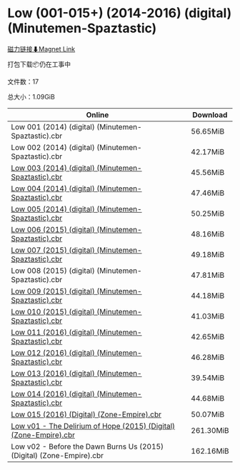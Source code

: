 # Low (001-015+) (2014-2016) (digital) (Minutemen-Spaztastic)

[磁力链接⬇Magnet Link](magnet:?xt=urn:btih:15b64498fbaf47d095554987ca806d5274dbf801&dn=Low%20%28001-015%2B%29%20%282014-2016%29%20%28digital%29%20%28Minutemen-Spaztastic%29)

打包下载📦仍在工事中

文件数：17

总大小：1.09GiB

Online | Download
--- | ---
Low 001 (2014) (digital) (Minutemen-Spaztastic).cbr | 56.65MiB
Low 002 (2014) (digital) (Minutemen-Spaztastic).cbr | 42.17MiB
[Low 003 (2014) (digital) (Minutemen-Spaztastic).cbr](https://github.com/alicewish/markdown/blob/master/comic/Low-003-2014-digital-Minutemen-Spaztastic-cbr.md) | 45.56MiB
[Low 004 (2014) (digital) (Minutemen-Spaztastic).cbr](https://github.com/alicewish/markdown/blob/master/comic/Low-004-2014-digital-Minutemen-Spaztastic-cbr.md) | 47.46MiB
[Low 005 (2014) (digital) (Minutemen-Spaztastic).cbr](https://github.com/alicewish/markdown/blob/master/comic/Low-005-2014-digital-Minutemen-Spaztastic-cbr.md) | 50.25MiB
[Low 006 (2015) (digital) (Minutemen-Spaztastic).cbr](https://github.com/alicewish/markdown/blob/master/comic/Low-006-2015-digital-Minutemen-Spaztastic-cbr.md) | 48.16MiB
[Low 007 (2015) (digital) (Minutemen-Spaztastic).cbr](https://github.com/alicewish/markdown/blob/master/comic/Low-007-2015-digital-Minutemen-Spaztastic-cbr.md) | 49.18MiB
Low 008 (2015) (digital) (Minutemen-Spaztastic).cbr | 47.81MiB
[Low 009 (2015) (digital) (Minutemen-Spaztastic).cbr](https://github.com/alicewish/markdown/blob/master/comic/Low-009-2015-digital-Minutemen-Spaztastic-cbr.md) | 44.18MiB
[Low 010 (2015) (digital) (Minutemen-Spaztastic).cbr](https://github.com/alicewish/markdown/blob/master/comic/Low-010-2015-digital-Minutemen-Spaztastic-cbr.md) | 41.03MiB
[Low 011 (2016) (digital) (Minutemen-Spaztastic).cbr](https://github.com/alicewish/markdown/blob/master/comic/Low-011-2016-digital-Minutemen-Spaztastic-cbr.md) | 42.65MiB
[Low 012 (2016) (digital) (Minutemen-Spaztastic).cbr](https://github.com/alicewish/markdown/blob/master/comic/Low-012-2016-digital-Minutemen-Spaztastic-cbr.md) | 46.28MiB
[Low 013 (2016) (digital) (Minutemen-Spaztastic).cbr](https://github.com/alicewish/markdown/blob/master/comic/Low-013-2016-digital-Minutemen-Spaztastic-cbr.md) | 39.54MiB
[Low 014 (2016) (digital) (Minutemen-Spaztastic).cbr](https://github.com/alicewish/markdown/blob/master/comic/Low-014-2016-digital-Minutemen-Spaztastic-cbr.md) | 44.68MiB
[Low 015 (2016) (Digital) (Zone-Empire).cbr](https://github.com/alicewish/markdown/blob/master/comic/Low-015-2016-Digital-Zone-Empire-cbr.md) | 50.07MiB
[Low v01 - The Delirium of Hope (2015) (Digital) (Zone-Empire).cbr](https://github.com/alicewish/markdown/blob/master/comic/Low-v01-Delirium-of-Hope-2015-Digital-Zone-Empire-cbr.md) | 261.30MiB
Low v02 - Before the Dawn Burns Us (2015) (Digital) (Zone-Empire).cbr | 162.16MiB